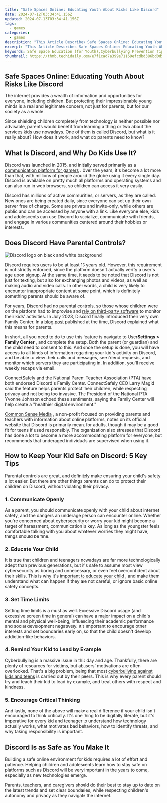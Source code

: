 ```yaml
---
title: "Safe Spaces Online: Educating Youth About Risks Like Discord"
date: 2024-07-12T03:34:41.156Z
updated: 2024-07-13T03:34:41.156Z
tags:
  - games
categories:
  - games
description: "This Article Describes Safe Spaces Online: Educating Youth About Risks Like Discord"
excerpt: "This Article Describes Safe Spaces Online: Educating Youth About Risks Like Discord"
keywords: Safe Space Education (for Youth),Cyberbullying Prevention Tips,Online Risk Awareness for Teens,Digital Safety Resources (for Adolescents),Youth Online Security Guidelines,Protecting Young Users From Online Risks,Safe Online Communities for Youth (Avoiding Risks)
thumbnail: https://thmb.techidaily.com/e7f1cad7a399e71169efcdbd386bd0d5b12f456c3f589c4c694fba40159c8b6c.jpg
---
```


## Safe Spaces Online: Educating Youth About Risks Like Discord

 The internet provides a wealth of information and opportunities for everyone, including children. But protecting their impressionable young minds is a real and legitimate concern, not just for parents, but for our society as a whole.

 Since shielding children completely from technology is neither possible nor advisable, parents would benefit from learning a thing or two about the services kids use nowadays. One of them is called Discord, but what is it really about? How does it work, and what do parents need to know?

## What Is Discord, and Why Do Kids Use It?

 Discord was launched in 2015, and initially served primarily as a [communication platform for gamers](https://www.makeuseof.com/how-to-get-started-discord-beginners-guide/) . Over the years, it's become a lot more than that, with millions of people around the globe using it every single day. Discord is available on pretty much all platforms and operating systems and can also run in web browsers, so children can access it very easily.

 Discord has millions of active communities, or servers, as they are called. New ones are being created daily, since everyone can set up their own server free of charge. Some are private and invite-only, while others are public and can be accessed by anyone with a link. Like everyone else, kids and adolescents can use Discord to socialize, communicate with friends, and engage in various communities centered around their hobbies or interests.

## Does Discord Have Parental Controls?

![Discord logo on black and white background](https://static1.makeuseofimages.com/wordpress/wp-content/uploads/2023/07/discord-parental-controls.jpg)

 Discord requires users to be at least 13 years old. However, this requirement is not strictly enforced, since the platform doesn't actually verify a user's age upon signup. At the same time, it needs to be noted that Discord is not just for texting, but also for exchanging photos and videos, as well as making audio and video calls. In other words, a child is very likely to encounter inappropriate content at some point, which is definitely something parents should be aware of.

 For years, Discord had no parental controls, so those whose children were on the platform had to improvise and [rely on third-party software](https://www.makeuseof.com/tag/5-best-parental-control-apps-android/) to monitor their kids' activities. In July 2023, Discord finally introduced their very own Family Center. In a [blog post](https://discord.com/blog/discord-family-center-stay-connected-with-your-teen) published at the time, Discord explained what this means for parents.

 In short, all you need to do to use this feature is navigate to User**Settings > Family Center** , and complete the setup. Both the parent (or guardian) and the child need to consent to this. And once the setup is done, you will have access to all kinds of information regarding your kid's activity on Discord, and be able to view their calls and messages, see friend requests, and monitor which servers they are participating in. In addition, you'll receive weekly recaps via email.

 ConnectSafely and the National Parent Teacher Association (PTA) have both endorsed Discord's Family Center. ConnectSafely CEO Larry Magid said the feature helps parents protect their children, while respecting privacy and not being too invasive. The President of the National PTA Yvonne Johnson echoed these sentiments, saying the Family Center will help create a "healthier digital environment."

[Common Sense Media](https://www.commonsensemedia.org/app-reviews/discord) , a non-profit focused on providing parents and teachers with information about online platforms, notes on its official website that Discord is primarily meant for adults, though it may be a good fit for teens if used responsibly. The organization also stresses that Discord has done a lot to become a more accommodating platform for everyone, but recommends that underaged individuals are supervised when using it.

## How to Keep Your Kid Safe on Discord: 5 Key Tips

 Parental controls are great, and definitely make ensuring your child's safety a lot easier. But there are other things parents can do to protect their children on Discord, without violating their privacy.

### 1\. Communicate Openly

 As a parent, you should communicate openly with your child about internet safety, and the dangers an underage person can encounter online. Whether you're concerned about cybersecurity or worry your kid might become a target of harassment, communication is key. As long as the youngster feels comfortable talking with you about whatever worries they might have, things should be fine.

### 2\. Educate Your Child

 It is true that children and teenagers nowadays are far more technologically adept than previous generations, but it's safe to assume most view cybersecurity as boring and unnecessary, or even feel overconfident about their skills. This is why it's [important to educate your child](https://www.makeuseof.com/technology-role-model-be-good-for-kids/) , and make them understand what can happen if they are not careful, or ignore basic online safety concepts.

### 3\. Set Time Limits

 Setting time limits is a must as well. Excessive Discord usage (and excessive screen time in general) can have a major impact on a child's mental and physical well-being, influencing their academic performance and social development negatively. It's important to encourage other interests and set boundaries early on, so that the child doesn't develop addiction-like behaviors.

### 4\. Remind Your Kid to Lead by Example

 Cyberbullying is a massive issue in this day and age. Thankfully, there are plenty of resources for victims, but abusers' motivations are often overlooked. That's a big problem, being that most [cyberbullying against kids and teens](https://www.makeuseof.com/cyberbullying-vs-cyberstalking-difference-between/) is carried out by their peers. This is why every parent should try and teach their kid to lead by example, and treat others with respect and kindness.

### 5\. Encourage Critical Thinking

 And lastly, none of the above will make a real difference if your child isn't encouraged to think critically. It's one thing to be digitally literate, but it's imperative for every kid and teenager to understand how technology actually works, what motivates bad behaviors, how to identify threats, and why taking responsibility is important.

## Discord Is as Safe as You Make It

 Building a safe online environment for kids requires a lot of effort and patience. Helping children and adolescents learn how to stay safe on platforms such as Discord will be very important in the years to come, especially as new technologies emerge.

 Parents, teachers, and caregivers should do their best to stay up to date on the latest trends and set clear boundaries, while respecting children's autonomy and privacy as they navigate the internet.


<ins class="adsbygoogle"
     style="display:block"
     data-ad-format="autorelaxed"
     data-ad-client="ca-pub-7571918770474297"
     data-ad-slot="1223367746"></ins>



<ins class="adsbygoogle"
     style="display:block"
     data-ad-client="ca-pub-7571918770474297"
     data-ad-slot="8358498916"
     data-ad-format="auto"
     data-full-width-responsive="true"></ins>




